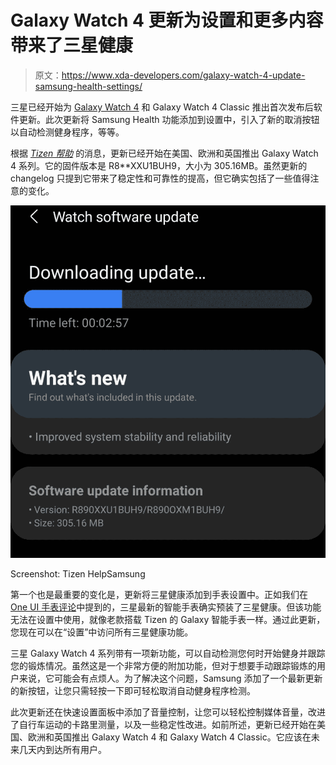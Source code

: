 # Galaxy Watch 4 更新为设置和更多内容带来了三星健康

> 原文：<https://www.xda-developers.com/galaxy-watch-4-update-samsung-health-settings/>

三星已经开始为 [Galaxy Watch 4](https://www.xda-developers.com/samsung-galaxy-watch-4/) 和 Galaxy Watch 4 Classic 推出首次发布后软件更新。此次更新将 Samsung Health 功能添加到设置中，引入了新的取消按钮以自动检测健身程序，等等。

根据 [*Tizen 帮助*](https://www.tizenhelp.com/samsung-releases-new-firmwares-for-galaxy-watch-4-4-classic/) 的消息，更新已经开始在美国、欧洲和英国推出 Galaxy Watch 4 系列。它的固件版本是 R8**XXU1BUH9，大小为 305.16MB。虽然更新的 changelog 只提到它带来了稳定性和可靠性的提高，但它确实包括了一些值得注意的变化。

 <picture>![Samsung Galaxy Watch 4 update](img/5e60759e604a40f5a06906d6db65b802.png)</picture> 

Screenshot: Tizen HelpSamsung

第一个也是最重要的变化是，更新将三星健康添加到手表设置中。正如我们在 [One UI 手表评论](https://www.xda-developers.com/wear-os-3-galaxy-watch-4-oneui-watch-review/)中提到的，三星最新的智能手表确实预装了三星健康。但该功能无法在设置中使用，就像老款搭载 Tizen 的 Galaxy 智能手表一样。通过此更新，您现在可以在“设置”中访问所有三星健康功能。

三星 Galaxy Watch 4 系列带有一项新功能，可以自动检测您何时开始健身并跟踪您的锻炼情况。虽然这是一个非常方便的附加功能，但对于想要手动跟踪锻炼的用户来说，它可能会有点烦人。为了解决这个问题，Samsung 添加了一个最新更新的新按钮，让您只需轻按一下即可轻松取消自动健身程序检测。

此次更新还在快速设置面板中添加了音量控制，让您可以轻松控制媒体音量，改进了自行车运动的卡路里测量，以及一些稳定性改进。如前所述，更新已经开始在美国、欧洲和英国推出 Galaxy Watch 4 和 Galaxy Watch 4 Classic。它应该在未来几天内到达所有用户。